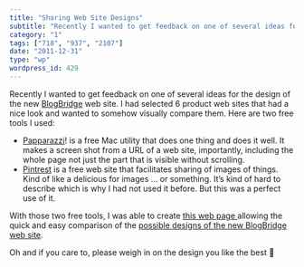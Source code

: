 ```yaml
---
title: "Sharing Web Site Designs"
subtitle: "Recently I wanted to get feedback on one of several ideas for the design of the new BlogBridge"
category: "1"
tags: ["718", "937", "2107"]
date: "2011-12-31"
type: "wp"
wordpress_id: 429
---
```

Recently I wanted to get feedback on one of several ideas for the design of the new [BlogBridge](http://www.blogbridge.com/) web site. I had selected 6 product web sites that had a nice look and wanted to somehow visually compare them. Here are two free tools I used:

- [Papparazzi](http://derailer.org/paparazzi/)! is a free Mac utility that does one thing and does it well. It makes a screen shot from a URL of a web site, importantly, including the whole page not just the part that is visible without scrolling.
- [Pintrest](http://pinterest.com/) is a free web site that facilitates sharing of images of things. Kind of like a delicious for images … or something. It’s kind of hard to describe which is why I had not used it before. But this was a perfect use of it.

With those two free tools, I was able to create [this web page ](http://pinterest.com/pitosalas/blogbridge-web-site-ideas/)allowing the quick and easy comparison of the [possible designs of the new BlogBridge web site](http://pinterest.com/pitosalas/blogbridge-web-site-ideas/).

Oh and if you care to, please weigh in on the design you like the best 🙂